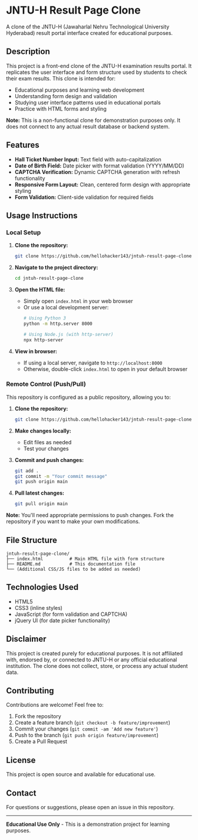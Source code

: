# JNTU-H Result Page Clone

A clone of the JNTU-H (Jawaharlal Nehru Technological University Hyderabad) result portal interface created for educational purposes.

## Description

This project is a front-end clone of the JNTU-H examination results portal. It replicates the user interface and form structure used by students to check their exam results. This clone is intended for:

- Educational purposes and learning web development
- Understanding form design and validation
- Studying user interface patterns used in educational portals
- Practice with HTML forms and styling

**Note:** This is a non-functional clone for demonstration purposes only. It does not connect to any actual result database or backend system.

## Features

- **Hall Ticket Number Input:** Text field with auto-capitalization
- **Date of Birth Field:** Date picker with format validation (YYYY/MM/DD)
- **CAPTCHA Verification:** Dynamic CAPTCHA generation with refresh functionality
- **Responsive Form Layout:** Clean, centered form design with appropriate styling
- **Form Validation:** Client-side validation for required fields

## Usage Instructions

### Local Setup

1. **Clone the repository:**
   ```bash
   git clone https://github.com/hellohacker143/jntuh-result-page-clone.git
   ```

2. **Navigate to the project directory:**
   ```bash
   cd jntuh-result-page-clone
   ```

3. **Open the HTML file:**
   - Simply open `index.html` in your web browser
   - Or use a local development server:
     ```bash
     # Using Python 3
     python -m http.server 8000
     
     # Using Node.js (with http-server)
     npx http-server
     ```

4. **View in browser:**
   - If using a local server, navigate to `http://localhost:8000`
   - Otherwise, double-click `index.html` to open in your default browser

### Remote Control (Push/Pull)

This repository is configured as a public repository, allowing you to:

1. **Clone the repository:**
   ```bash
   git clone https://github.com/hellohacker143/jntuh-result-page-clone.git
   ```

2. **Make changes locally:**
   - Edit files as needed
   - Test your changes

3. **Commit and push changes:**
   ```bash
   git add .
   git commit -m "Your commit message"
   git push origin main
   ```

4. **Pull latest changes:**
   ```bash
   git pull origin main
   ```

**Note:** You'll need appropriate permissions to push changes. Fork the repository if you want to make your own modifications.

## File Structure

```
jntuh-result-page-clone/
├── index.html          # Main HTML file with form structure
├── README.md           # This documentation file
└── (Additional CSS/JS files to be added as needed)
```

## Technologies Used

- HTML5
- CSS3 (inline styles)
- JavaScript (for form validation and CAPTCHA)
- jQuery UI (for date picker functionality)

## Disclaimer

This project is created purely for educational purposes. It is not affiliated with, endorsed by, or connected to JNTU-H or any official educational institution. The clone does not collect, store, or process any actual student data.

## Contributing

Contributions are welcome! Feel free to:

1. Fork the repository
2. Create a feature branch (`git checkout -b feature/improvement`)
3. Commit your changes (`git commit -am 'Add new feature'`)
4. Push to the branch (`git push origin feature/improvement`)
5. Create a Pull Request

## License

This project is open source and available for educational use.

## Contact

For questions or suggestions, please open an issue in this repository.

---

**Educational Use Only** - This is a demonstration project for learning purposes.
